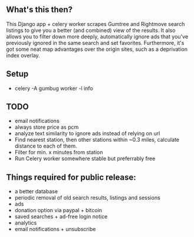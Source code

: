 ## What's this then?

This Django app + celery worker scrapes Gumtree and Rightmove search listings to give you a better (and combined) view of the results. It also allows you to filter down more deeply, automatically ignore ads that you've previously ignored in the same search and set favorites. Furthermore, it's got some neat map advantages over the origin sites, such as a deprivation index overlay.


## Setup

- celery -A gumbug worker -l info


## TODO

- email notifications
- always store price as pcm
- analyze text similarity to ignore ads instead of relying on url
- Find nearest station, then other stations within ~0.3 miles, calculate distance to each of them.
- Filter for min. x minutes from station
- Run Celery worker somewhere stable but preferrably free


## Things required for public release:

- a better database
- periodic removal of old search results, listings and sessions
- ads
- donation option via paypal + bitcoin
- saved searches + ad-free login notice
- analytics
- email notifications + unsubscribe

